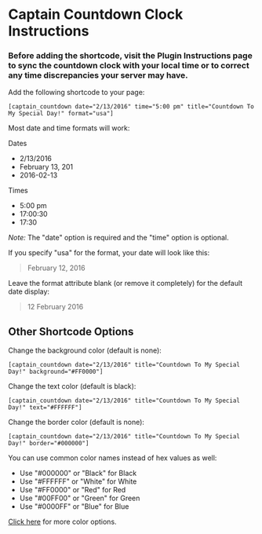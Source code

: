 # Captain Countdown Clock Instructions

### Before adding the shortcode, visit the Plugin Instructions page to sync the countdown clock with your local time or to correct any time discrepancies your server may have.

Add the following shortcode to your page:

`[captain_countdown date="2/13/2016" time="5:00 pm" title="Countdown To My Special Day!" format="usa"]`

Most date and time formats will work:

Dates
- 2/13/2016
- February 13, 201
- 2016-02-13

Times
- 5:00 pm
- 17:00:30
- 17:30

*Note:* The "date" option is required and the "time" option is optional. 

If you specify "usa" for the format, your date will look like this:

>February 12, 2016 

Leave the format attribute blank (or remove it completely) for the default date display:

>12 February 2016 

## Other Shortcode Options

Change the background color (default is none):

`[captain_countdown date="2/13/2016" title="Countdown To My Special Day!" background="#FF0000"]`

Change the text color (default is black):

`[captain_countdown date="2/13/2016" title="Countdown To My Special Day!" text="#FFFFFF"]`

Change the border color (default is none):

`[captain_countdown date="2/13/2016" title="Countdown To My Special Day!" border="#000000"]`

You can use common color names instead of hex values as well:

- Use "#000000" or "Black" for Black
- Use "#FFFFFF" or "White" for White
- Use "#FF0000" or "Red" for Red
- Use "#00FF00" or "Green" for Green
- Use "#0000FF" or "Blue" for Blue
    
[Click here](http://www.w3schools.com/colors/colors_hex.asp) for more color options.

